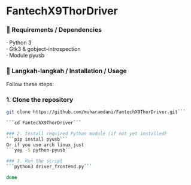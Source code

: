# FantechX9ThorDriver

### 🔧 Requirements / Dependencies

· Python 3  
· Gtk3 & gobject-introspection  
· Module pyusb  

### 🚀 Langkah-langkah / Installation / Usage


Follow these steps:

### 1. Clone the repository
```bash
git clone https://github.com/muharamdani/FantechX9ThorDriver.git```

```cd FantechX9ThorDriver```

### 2. Install required Python module (if not yet installed)
```pip install pyusb```
Or if you use arch linux just
```yay -S python-pyusb```

### 3. Run the script
```python3 driver_frontend.py```

done
